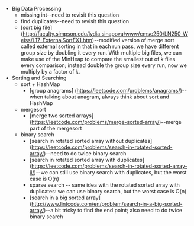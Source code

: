 * Big Data Processing
  * missing int--need to revisit this question
  * find duplicates--need to revisit this question
  * [sort big file] (http://faculty.simpson.edu/lydia.sinapova/www/cmsc250/LN250_Weiss/L17-ExternalSortEX1.htm)--modified version of merge sort called external sorting in that in each run pass, we have different group size by doubling it every run. With multiple big files, we can make use of the MinHeap to compare the smallest out of k files every comparison; instead double the group size every run, now we multiply by a factor of k. 
* Sorting and Searching
  * sort + HashMap
    * [group anagrams] (https://leetcode.com/problems/anagrams/)--when talking about anagram, always think about sort and HashMap
  * mergesort
    * [merge two sorted arrays] (https://leetcode.com/problems/merge-sorted-array/)--merge part of the mergesort
  * binary search
    * [search in rotated sorted array without duplicates] (https://leetcode.com/problems/search-in-rotated-sorted-array/)--need to do twice binary search
    * [search in rotated sorted array with duplicates] (https://leetcode.com/problems/search-in-rotated-sorted-array-ii/)--we can still use binary search with duplicates, but the worst case is O(n) 
    * sparse search -- same idea with the rotated sorted array with duplicates: we can use binary search, but the worst case is O(n) 
    * [search in a big sorted array] (http://www.lintcode.com/en/problem/search-in-a-big-sorted-array/)--a bit tricky to find the end point; also need to do twice binary search
